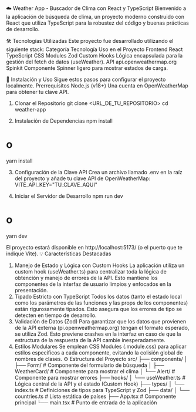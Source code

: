 ☁️ Weather App - Buscador de Clima con React y TypeScript
Bienvenido a la aplicación de búsqueda de clima, un proyecto moderno construido con React que utiliza TypeScript para la robustez del código y buenas prácticas de desarrollo.

🛠️ Tecnologías Utilizadas
Este proyecto fue desarrollado utilizando el siguiente stack:
Categoría
Tecnología
Uso en el Proyecto
Frontend
React
TypeScript
CSS Modules
Zod
Custom Hooks
Lógica encapsulada para la gestión del fetch de datos (useWeather).
API api.openweathermap.org
Spinkit
Componente Spinner ligero para mostrar estados de carga.

🚀 Instalación y Uso
Sigue estos pasos para configurar el proyecto localmente.
Prerrequisitos
Node.js (v18+)
Una cuenta en OpenWeatherMap para obtener tu clave API.
1. Clonar el Repositorio
git clone <URL_DE_TU_REPOSITORIO>
cd weather-app


2. Instalación de Dependencias
npm install
# o
yarn install


3. Configuración de la Clave API
Crea un archivo llamado .env en la raíz del proyecto y añade tu clave API de OpenWeatherMap:
VITE_API_KEY="TU_CLAVE_AQUI"


4. Iniciar el Servidor de Desarrollo
npm run dev
# o
yarn dev


El proyecto estará disponible en http://localhost:5173/ (o el puerto que te indique Vite).
💡 Características Destacadas
1. Manejo de Estado y Lógica con Custom Hooks
La aplicación utiliza un custom hook (useWeather.ts) para centralizar toda la lógica de obtención y manejo de errores de la API. Esto mantiene los componentes de la interfaz de usuario limpios y enfocados en la presentación.
2. Tipado Estricto con TypeScript
Todos los datos (tanto el estado local como los parámetros de las funciones y las props de los componentes) están rigurosamente tipados. Esto asegura que los errores de tipo se detecten en tiempo de desarrollo.
3. Validación de Datos (Zod)
Para garantizar que los datos que provienen de la API externa (pi.openweathermap.org) tengan el formato esperado, se utiliza Zod. Esto previene crashes en la interfaz en caso de que la estructura de la respuesta de la API cambie inesperadamente.
4. Estilos Modulares
Se emplean CSS Modules (.module.css) para aplicar estilos específicos a cada componente, evitando la colisión global de nombres de clases.
⚙️ Estructura del Proyecto
src/
├── components/
│   ├── Form/         # Componente del formulario de búsqueda
│   ├── WeatherCard/  # Componente para mostrar el clima
│   └── Alert/        # Componente para mostrar errores
├── hooks/
│   └── useWeather.ts # Lógica central de la API y el estado (Custom Hook)
├── types/
│   └── index.ts      # Definiciones de tipos para TypeScript y Zod
├── data/
│   └── countries.ts  # Lista estática de países
├── App.tsx           # Componente principal
└── main.tsx          # Punto de entrada de la aplicación
 
